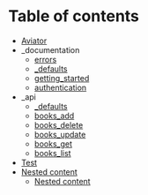 # Table of contents

* [Aviator](README.md)
* \_documentation
  * [errors](_documentation/errors.md)
  * [\_defaults](_documentation/_defaults.md)
  * [getting\_started](_documentation/getting_started.md)
  * [authentication](_documentation/authentication.md)
* \_api
  * [\_defaults](_api/_defaults.md)
  * [books\_add](_api/books_add.md)
  * [books\_delete](_api/books_delete.md)
  * [books\_update](_api/books_update.md)
  * [books\_get](_api/books_get.md)
  * [books\_list](_api/books_list.md)
* [Test](test.md)
* [Nested content](content-2/README.md)
  * [Nested content](content-2/nested-content.md)

